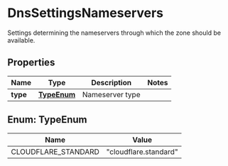 

# DnsSettingsNameservers

Settings determining the nameservers through which the zone should be available.

## Properties

| Name | Type | Description | Notes |
|------------ | ------------- | ------------- | -------------|
|**type** | [**TypeEnum**](#TypeEnum) | Nameserver type |  |



## Enum: TypeEnum

| Name | Value |
|---- | -----|
| CLOUDFLARE_STANDARD | &quot;cloudflare.standard&quot; |



